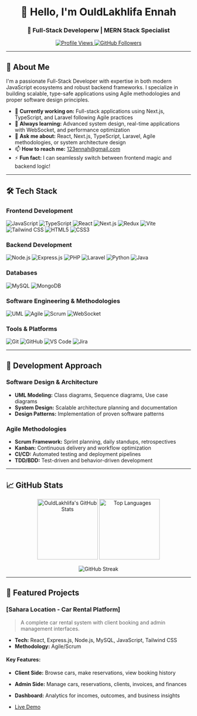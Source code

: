 <h1 align="center">👋 Hello, I'm OuldLakhlifa Ennah</h1>
<h3 align="center">🚀 Full-Stack Developerw | MERN Stack Specialist</h3>

<p align="center">
  <a href="https://github.com/ennah123/ennah123">
    <img src="https://komarev.com/ghpvc/?username=ennah123&label=Profile%20views&color=0e75b6&style=flat" alt="Profile Views" />
  </a>
  <a href="https://github.com/ennah123?tab=followers">
    <img src="https://img.shields.io/github/followers/ennah123?label=Followers&style=social" alt="GitHub Followers">
  </a>
</p>

---

## 📖 About Me

I'm a passionate Full-Stack Developer with expertise in both modern JavaScript ecosystems and robust backend frameworks. I specialize in building scalable, type-safe applications using Agile methodologies and proper software design principles.

- 🔭 **Currently working on:** Full-stack applications using Next.js, TypeScript, and Laravel following Agile practices
- 🌱 **Always learning:** Advanced system design, real-time applications with WebSocket, and performance optimization
- 💬 **Ask me about:** React, Next.js, TypeScript, Laravel, Agile methodologies, or system architecture design
- 📫 **How to reach me:** 123ennah@gmail.com
- ⚡ **Fun fact:** I can seamlessly switch between frontend magic and backend logic!

---

## 🛠️ Tech Stack

### **Frontend Development**
![JavaScript](https://img.shields.io/badge/JavaScript-F7DF1E?style=for-the-badge&logo=javascript&logoColor=black)
![TypeScript](https://img.shields.io/badge/TypeScript-3178C6?style=for-the-badge&logo=typescript&logoColor=white)
![React](https://img.shields.io/badge/React-20232A?style=for-the-badge&logo=react&logoColor=61DAFB)
![Next.js](https://img.shields.io/badge/Next.js-000000?style=for-the-badge&logo=next.js&logoColor=white)
![Redux](https://img.shields.io/badge/Redux-764ABC?style=for-the-badge&logo=redux&logoColor=white)
![Vite](https://img.shields.io/badge/Vite-646CFF?style=for-the-badge&logo=vite&logoColor=white)
![Tailwind CSS](https://img.shields.io/badge/Tailwind_CSS-38B2AC?style=for-the-badge&logo=tailwind-css&logoColor=white)
![HTML5](https://img.shields.io/badge/HTML5-E34F26?style=for-the-badge&logo=html5&logoColor=white)
![CSS3](https://img.shields.io/badge/CSS3-1572B6?style=for-the-badge&logo=css3&logoColor=white)

### **Backend Development**
![Node.js](https://img.shields.io/badge/Node.js-339933?style=for-the-badge&logo=nodedotjs&logoColor=white)
![Express.js](https://img.shields.io/badge/Express.js-000000?style=for-the-badge&logo=express&logoColor=white)
![PHP](https://img.shields.io/badge/PHP-777BB4?style=for-the-badge&logo=php&logoColor=white)
![Laravel](https://img.shields.io/badge/Laravel-FF2D20?style=for-the-badge&logo=laravel&logoColor=white)
![Python](https://img.shields.io/badge/Python-3776AB?style=for-the-badge&logo=python&logoColor=white)
![Java](https://img.shields.io/badge/Java-ED8B00?style=for-the-badge&logo=openjdk&logoColor=white)

### **Databases**
![MySQL](https://img.shields.io/badge/MySQL-4479A1?style=for-the-badge&logo=mysql&logoColor=white)
![MongoDB](https://img.shields.io/badge/MongoDB-47A248?style=for-the-badge&logo=mongodb&logoColor=white)

### **Software Engineering & Methodologies**
![UML](https://img.shields.io/badge/UML-000000?style=for-the-badge&logo=diagramsdotnet&logoColor=white)
![Agile](https://img.shields.io/badge/Agile-009688?style=for-the-badge&logo=agile&logoColor=white)
![Scrum](https://img.shields.io/badge/Scrum-6DB33F?style=for-the-badge&logo=scrum&logoColor=white)
![WebSocket](https://img.shields.io/badge/WebSocket-010101?style=for-the-badge&logo=websocket&logoColor=white)

### **Tools & Platforms**
![Git](https://img.shields.io/badge/Git-F05032?style=for-the-badge&logo=git&logoColor=white)
![GitHub](https://img.shields.io/badge/GitHub-181717?style=for-the-badge&logo=github&logoColor=white)
![VS Code](https://img.shields.io/badge/VS_Code-007ACC?style=for-the-badge&logo=visual-studio-code&logoColor=white)
![Jira](https://img.shields.io/badge/Jira-0052CC?style=for-the-badge&logo=jira&logoColor=white)

---

## 🎯 Development Approach

### **Software Design & Architecture**
- **UML Modeling:** Class diagrams, Sequence diagrams, Use case diagrams
- **System Design:** Scalable architecture planning and documentation
- **Design Patterns:** Implementation of proven software patterns

### **Agile Methodologies**
- **Scrum Framework:** Sprint planning, daily standups, retrospectives
- **Kanban:** Continuous delivery and workflow optimization
- **CI/CD:** Automated testing and deployment pipelines
- **TDD/BDD:** Test-driven and behavior-driven development

---

## 📈 GitHub Stats

<p align="center">
  <img src="https://github-readme-stats.vercel.app/api?username=ennah123&show_icons=true&theme=radical&hide_border=true" alt="OuldLakhlifa's GitHub Stats" height="165" />
  <img src="https://github-readme-stats.vercel.app/api/top-langs/?username=ennah123&layout=compact&theme=radical&hide_border=true" alt="Top Languages" height="165" />
</p>

<p align="center">
  <img src="https://github-readme-streak-stats.herokuapp.com/?user=ennah123&theme=radical&hide_border=true" alt="GitHub Streak" />
</p>

---
## 🚀 Featured Projects

### **[Sahara Location - Car Rental Platform]**
> A complete car rental system with client booking and admin management interfaces.
* **Tech:** React, Express.js, Node.js, MySQL, JavaScript, Tailwind CSS
* **Methodology:** Agile/Scrum

#### **Key Features:**
* **Client Side:** Browse cars, make reservations, view booking history
* **Admin Side:** Manage cars, reservations, clients, invoices, and finances
* **Dashboard:** Analytics for incomes, outcomes, and business insights

* [Live Demo](https://saharalocation.vercel.app) 
